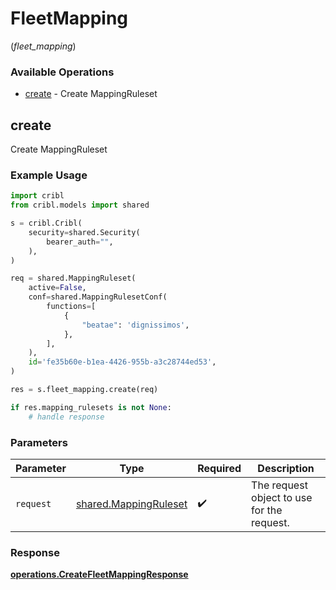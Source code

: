 # FleetMapping
(*fleet_mapping*)

### Available Operations

* [create](#create) - Create MappingRuleset

## create

Create MappingRuleset

### Example Usage

```python
import cribl
from cribl.models import shared

s = cribl.Cribl(
    security=shared.Security(
        bearer_auth="",
    ),
)

req = shared.MappingRuleset(
    active=False,
    conf=shared.MappingRulesetConf(
        functions=[
            {
                "beatae": 'dignissimos',
            },
        ],
    ),
    id='fe35b60e-b1ea-4426-955b-a3c28744ed53',
)

res = s.fleet_mapping.create(req)

if res.mapping_rulesets is not None:
    # handle response
```

### Parameters

| Parameter                                                      | Type                                                           | Required                                                       | Description                                                    |
| -------------------------------------------------------------- | -------------------------------------------------------------- | -------------------------------------------------------------- | -------------------------------------------------------------- |
| `request`                                                      | [shared.MappingRuleset](../../models/shared/mappingruleset.md) | :heavy_check_mark:                                             | The request object to use for the request.                     |


### Response

**[operations.CreateFleetMappingResponse](../../models/operations/createfleetmappingresponse.md)**

